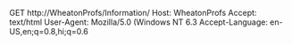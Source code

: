 GET http://WheatonProfs/Information/
Host: WheatonProfs
Accept: text/html
User-Agent: Mozilla/5.0 (Windows NT 6.3
Accept-Language: en-US,en;q=0.8,hi;q=0.6